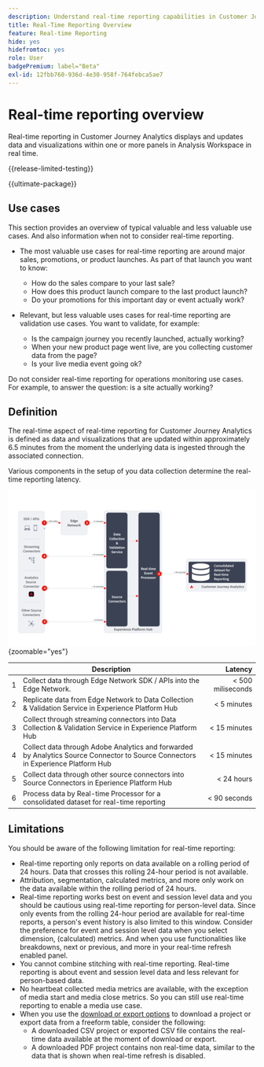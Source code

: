 ```yaml
---
description: Understand real-time reporting capabilities in Customer Journey Analytics.
title: Real-Time Reporting Overview
feature: Real-time Reporting
hide: yes
hidefromtoc: yes
role: User
badgePremium: label="Beta"
exl-id: 12fbb760-936d-4e30-958f-764febca5ae7
---
```

# Real-time reporting overview

Real-time reporting in Customer Journey Analytics displays and updates data and visualizations within one or more panels in Analysis Workspace in real time.

{{release-limited-testing}}

{{ultimate-package}}

## Use cases

This section provides an overview of typical valuable and less valuable use cases. And also information when not to consider real-time reporting.

* The most valuable use cases for real-time reporting are around major sales, promotions, or product launches. 
As part of that launch you want to know:

  * How do the sales compare to your last sale?
  * How does this product launch compare to the last product launch?
  * Do your promotions for this important day or event actually work?

* Relevant, but less valuable uses cases for real-time reporting are validation use cases. 
You want to validate, for example:

  * Is the campaign journey you recently launched, actually working?
  * When your new product page went live, are you collecting customer data from the page?
  * Is your live media event going ok?

Do not consider real-time reporting for operations monitoring use cases. For example, to answer the question: is a site actually working?


## Definition

The real-time aspect of real-time reporting for Customer Journey Analytics is defined as data and visualizations that are updated within approximately 6.5 minutes from the moment the underlying data is ingested through the associated connection.

Various components in the setup of you data collection determine the real-time reporting latency.

![Real-time reporting](assets/real-time-reporting-latencies.svg){zoomable="yes"}

| | Description | Latency |
|:---:|---|--:|
| 1 | Collect data through Edge Network SDK / APIs into the Edge Network. | < 500 miliseconds |
| 2 | Replicate data from Edge Network to Data Collection & Validation Service in Experience Platform Hub | < 5 minutes |
| 3 | Collect through streaming connectors into Data Collection & Validation Service in Experience Platform Hub | < 15 minutes |
| 4 | Collect data through Adobe Analytics and forwarded by Analytics Source Connector to Source Connectors in Experience Platform Hub | < 15 minutes |
| 5 | Collect data through other source connectors into Source Connectors in Eperience Platform Hub | < 24 hours | 
| 6 | Process data by Real-time Processor for a consolidated dataset for real-time reporting | < 90 seconds |

## Limitations

You should be aware of the following limitation for real-time reporting:

* Real-time reporting only reports on data available on a rolling period of 24 hours. Data that crosses this rolling 24-hour period is not available.
* Attribution, segmentation, calculated metrics, and more only work on the data available within the rolling period of 24 hours.
* Real-time reporting works best on event and session level data and you should be cautious using real-time reporting for person-level data. <!--Need to explain this a bit better --> Since only events from the rolling 24-hour period are available for real-time reports, a person's event history is also limited to this window. Consider the preference for event and session level data when you select dimension, (calculated) metrics. And when you use functionalities like breakdowns, next or previous, and more in your real-time refresh enabled panel.
* You cannot combine stitching with real-time reporting. <!-- Do we need to explain this in more detail, why? --> Real-time reporting is about event and session level data and less relevant for person-based data.
* No heartbeat collected media metrics are available, with the exception of media start and media close metrics. So you can still use real-time reporting to enable a media use case.
* When you use the [download or export options](/help/analysis-workspace/export/download-send.md) to download  a project or export data from a freeform table, consider the following:
  * A downloaded CSV project or exported CSV file contains the real-time data available at the moment of download or export.
  * A downloaded PDF project contains non real-time data, similar to the data that is shown when real-time refresh is disabled.
